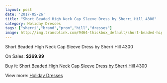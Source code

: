```yaml
---
layout: post
date: '2017-05-26'
title: "Short Beaded High Neck Cap Sleeve Dress by Sherri Hill 4300"
category: Holiday Dresses
tags: ["sherri","brand","prom","hill","dresses"]
image: http://img.transblink.com/9464-thickbox_default/short-beaded-high-neck-cap-sleeve-dress-by-sherri-hill-4300.jpg
---
```

Short Beaded High Neck Cap Sleeve Dress by Sherri Hill 4300

On Sales: **$269.99**
<a href="https://www.transblink.com/en/holiday-dresses/3090-short-beaded-high-neck-cap-sleeve-dress-by-sherri-hill-4300.html"><amp-img layout="responsive" width="600" height="600" src="//img.transblink.com/9464-thickbox_default/short-beaded-high-neck-cap-sleeve-dress-by-sherri-hill-4300.jpg" alt="Short Beaded High Neck Cap Sleeve Dress by Sherri Hill 4300 0" /></a>
<a href="https://www.transblink.com/en/holiday-dresses/3090-short-beaded-high-neck-cap-sleeve-dress-by-sherri-hill-4300.html"><amp-img layout="responsive" width="600" height="600" src="//img.transblink.com/9467-thickbox_default/short-beaded-high-neck-cap-sleeve-dress-by-sherri-hill-4300.jpg" alt="Short Beaded High Neck Cap Sleeve Dress by Sherri Hill 4300 1" /></a>
<a href="https://www.transblink.com/en/holiday-dresses/3090-short-beaded-high-neck-cap-sleeve-dress-by-sherri-hill-4300.html"><amp-img layout="responsive" width="600" height="600" src="//img.transblink.com/9466-thickbox_default/short-beaded-high-neck-cap-sleeve-dress-by-sherri-hill-4300.jpg" alt="Short Beaded High Neck Cap Sleeve Dress by Sherri Hill 4300 2" /></a>
<a href="https://www.transblink.com/en/holiday-dresses/3090-short-beaded-high-neck-cap-sleeve-dress-by-sherri-hill-4300.html"><amp-img layout="responsive" width="600" height="600" src="//img.transblink.com/9465-thickbox_default/short-beaded-high-neck-cap-sleeve-dress-by-sherri-hill-4300.jpg" alt="Short Beaded High Neck Cap Sleeve Dress by Sherri Hill 4300 3" /></a>

Buy it: [Short Beaded High Neck Cap Sleeve Dress by Sherri Hill 4300](https://www.transblink.com/en/holiday-dresses/3090-short-beaded-high-neck-cap-sleeve-dress-by-sherri-hill-4300.html "Short Beaded High Neck Cap Sleeve Dress by Sherri Hill 4300")

View more: [Holiday Dresses](https://www.transblink.com/en/8-holiday-dresses "Holiday Dresses")